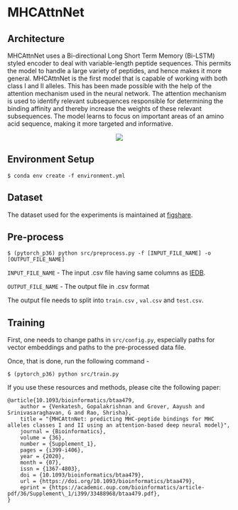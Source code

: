 # MHCAttnNet

## Architecture
MHCAttnNet uses a Bi-directional Long Short Term Memory (Bi-LSTM) styled encoder to deal with variable-length peptide sequences. This permits the model to handle a large variety of peptides, and hence makes it more general. MHCAttnNet is the first model that is capable of working with both class I and II alleles. This has been made possible with the help of the attention mechanism used in the neural network. The attention mechanism is used to identify relevant subsequences responsible for determining the binding affinity and thereby increase the weights of these relevant subsequences. The model learns to focus on important areas of an amino acid sequence, making it more targeted and informative. 

<p align="center">
  <img src="https://github.com/gopuvenkat/MHCAttnNet/blob/master/Architecture.png" />
</p>

## Environment Setup

```
$ conda env create -f environment.yml
```

## Dataset
The dataset used for the experiments is maintained at [figshare](https://figshare.com/articles/dataset_zip/11770902).

## Pre-process
```
$ (pytorch_p36) python src/preprocess.py -f [INPUT_FILE_NAME] -o [OUTPUT_FILE_NAME]
```

`INPUT_FILE_NAME` - The input .csv file having same columns as [IEDB](https://www.iedb.org/).

`OUTPUT_FILE_NAME` - The output file in .csv format

The output file needs to split into `train.csv` , `val.csv` and `test.csv`.

## Training
First, one needs to change paths in `src/config.py`, especially paths for vector embeddings and paths to the pre-processed data file.

Once, that is done, run the following command - 

```
$ (pytorch_p36) python src/train.py
```

If you use these resources and methods, please cite the following paper:

```
@article{10.1093/bioinformatics/btaa479,
    author = {Venkatesh, Gopalakrishnan and Grover, Aayush and Srinivasaraghavan, G and Rao, Shrisha},
    title = "{MHCAttnNet: predicting MHC-peptide bindings for MHC alleles classes I and II using an attention-based deep neural model}",
    journal = {Bioinformatics},
    volume = {36},
    number = {Supplement_1},
    pages = {i399-i406},
    year = {2020},
    month = {07},
    issn = {1367-4803},
    doi = {10.1093/bioinformatics/btaa479},
    url = {https://doi.org/10.1093/bioinformatics/btaa479},
    eprint = {https://academic.oup.com/bioinformatics/article-pdf/36/Supplement\_1/i399/33488968/btaa479.pdf},
}
```
